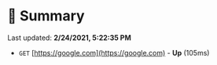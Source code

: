# 📖 Summary
Last updated: **2/24/2021, 5:22:35 PM**

- `GET` [https://google.com](https://google.com) - **Up** (105ms)

